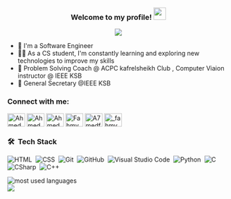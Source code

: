 


<h3 align="center">
  Welcome to my profile!
  <img src="https://media.giphy.com/media/hvRJCLFzcasrR4ia7z/giphy.gif" width="28">
</h3>

<!-- Typing SVG by DenverCoder1 - https://github.com/DenverCoder1/readme-typing-svg -->
<p align="center">
  <a href="https://github.com/DenverCoder1/readme-typing-svg"><img src="https://readme-typing-svg.herokuapp.com/?lines=Hello%20i'm%20Ahmed%20Fahmy;.Net%20Developer&font=Fira%20Code&center=true&width=540&height=60&color=00ff00&vCenter=true&size=22"></a>
</p> 

- 🏢 I'm a Software Engineer 
- 👨‍💻 As a CS student, I'm constantly learning and exploring new technologies to improve my skills
- 💬 Problem Solving Coach @ ACPC kafrelsheikh Club , Computer Viaion instructor @ IEEE KSB
- 💬 General Secretary @IEEE KSB  


<h3 align="left">Connect with me:</h3>
<p align="left">
<a href="ttps://www.facebook.com/A7medfahmy8" target="blank"><img align="center" src="https://raw.githubusercontent.com/rahuldkjain/github-profile-readme-generator/master/src/images/icons/Social/facebook.svg" alt="Ahmed Fahmy" height="30" width="40" /></a>
<a href="https://twitter.com/Ahmed_fahmy8308" target="blank"><img align="center" src="https://raw.githubusercontent.com/rahuldkjain/github-profile-readme-generator/master/src/images/icons/Social/twitter.svg" alt="Ahmed_fahmy8308" height="30" width="40" /></a>
<a href="https://linkedin.com/in/ahmed-fahmy-174191260" target="blank"><img align="center" src="https://raw.githubusercontent.com/rahuldkjain/github-profile-readme-generator/master/src/images/icons/Social/linked-in-alt.svg" alt="Ahmed Fahmy" height="30" width="40" /></a>
<a href="https://youtube.com/@fahmycodehub?si=tdQSX0a46WCVmkR6" target="blank"><img align="center" src="https://raw.githubusercontent.com/rahuldkjain/github-profile-readme-generator/master/src/images/icons/Social/youtube.svg" alt="Fahmy Code Hub" height="30" width="40" /></a>
<a href="https://instagram.com/a7medfahmy8/profilecard/?igsh=YWRjemZrYnh2cXFt" target="blank"><img align="center" src="https://raw.githubusercontent.com/rahuldkjain/github-profile-readme-generator/master/src/images/icons/Social/instagram.svg" alt="A7medfahmy8" height="30" width="40" /></a>
<a href="https://codeforces.com/profile/_fahmy" target="blank"><img align="center" src="https://raw.githubusercontent.com/rahuldkjain/github-profile-readme-generator/master/src/images/icons/Social/codeforces.svg" alt="_fahmy" height="30" width="40" /></a>
</p>



### 🛠 &nbsp;Tech Stack

![HTML](https://img.shields.io/badge/-HTML-05122A?style=flat&logo=HTML5)&nbsp;
![CSS](https://img.shields.io/badge/-CSS-05122A?style=flat&logo=CSS3&logoColor=1572B6)&nbsp;
![Git](https://img.shields.io/badge/-Git-05122A?style=flat&logo=git)&nbsp;
![GitHub](https://img.shields.io/badge/-GitHub-05122A?style=flat&logo=github)&nbsp;
![Visual Studio Code](https://img.shields.io/badge/-Visual%20Studio%20Code-05122A?style=flat&logo=visual-studio-code&logoColor=007ACC)&nbsp;
![Python](https://img.shields.io/badge/-Python%20-05122A?style=flat&logo=python)&nbsp;
![C](https://img.shields.io/badge/-%20-05122A?style=flat&logo=C)&nbsp;
![CSharp](https://img.shields.io/badge/-%20-05122A?style=flat&logo=Csharp)&nbsp;
![C++](https://img.shields.io/badge/-%20-05122A?style=flat&logo=Cplusplus)&nbsp;



<img align="left" src="https://github-readme-stats.vercel.app/api/top-langs?username=Ahmedfahmy8308&show_icons=true&locale=en&layout=compact&theme=radical" alt="most used languages" />
<br>
<a href="https://komarev.com/ghpvc/?username=Ahmedfahmy8308&style=for-the-badge">
    <img src="https://komarev.com/ghpvc/?username=Ahmedfahmy8308&style=for-the-badge">
</a>
